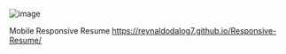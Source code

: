  ![image](https://user-images.githubusercontent.com/64511429/138816894-375495fd-12e7-479d-94f6-a21e63807082.png)
 
 Mobile Responsive Resume 
 https://reynaldodalog7.github.io/Responsive-Resume/
